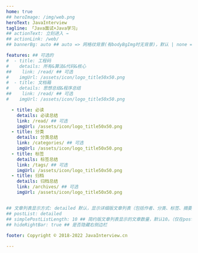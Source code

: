 ```yaml
---
home: true
## heroImage: /img/web.png
heroText: JavaInterview
tagline: 「Java面试+Java学习」
## actionText: 立刻进入 →
## actionLink: /web/
## bannerBg: auto ## auto => 网格纹背景(有bodyBgImg时无背景)，默认 | none => 无 | '大图地址' | background: 自定义背景样式       提示：如发现文本颜色不适应你的背景时可以到palette.styl修改$bannerTextColor变量

features: ## 可选的
#  - title: 工程码
#    details: 所有&算法&代码&核心
##    link: /read/ ## 可选
#    imgUrl: /assets/icon/logo_title50x50.png
#  - title: 文档箱
#    details: 思想总结&程序总结
##    link: /read/ ## 可选
#    imgUrl: /assets/icon/logo_title50x50.png

  - title: 必读
    details: 必读总结
    link: /read/ ## 可选
    imgUrl: /assets/icon/logo_title50x50.png
  - title: 分类
    details: 分类总结
    link: /categories/ ## 可选
    imgUrl: /assets/icon/logo_title50x50.png
  - title: 标签
    details: 标签总结
    link: /tags/ ## 可选
    imgUrl: /assets/icon/logo_title50x50.png
  - title: 归档
    details: 归档总结
    link: /archives/ ## 可选
    imgUrl: /assets/icon/logo_title50x50.png


## 文章列表显示方式: detailed 默认，显示详细版文章列表（包括作者、分类、标签、摘要、分页等）| simple => 显示简约版文章列表（仅标题和日期）| none 不显示文章列表
## postList: detailed
## simplePostListLength: 10 ## 简约版文章列表显示的文章数量，默认10。（仅在postList设置为simple时生效）
## hideRightBar: true ## 是否隐藏右侧边栏
            
footer: Copyright © 2018-2022 JavaInterview.cn

---
```

